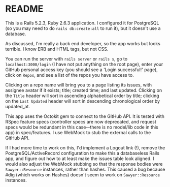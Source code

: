 # README

This is a Rails 5.2.3, Ruby 2.6.3 application.  I configured it for PostgreSQL (so you may need to do `rails db:create:all` to run it), but it doesn't use a database.

As discussed, I'm really a back end developer, so the app works but looks terrible.  I know ERB and HTML tags, but not CSS.

You can run the server with `rails server` or `rails s`, go to `localhost:3000/login` (I have not put anything on the root page), enter your GitHub personal access key (you should see a 'Login successful!' page), click on `Repos`, and see a list of the repos you have access to.

Clicking on a repo name will bring you to a page listing its issues, with assignee avatar if it exists; title; created time; and last updated.  Clicking on the `Title` header will sort in ascending alphabetical order by title; clicking on the `Last Updated` header will sort in descending chronological order by updated_at.

This app uses the Octokit gem to connect to the GitHub API.  It is tested with RSpec feature specs (controller specs are now deprecated, and request specs would be redundant in this case--there is no model/lib code in this app) in spec/features.  I use WebMock to stub the external calls to the GitHub API.

If I had more time to work on this, I'd implement a Logout link (!), remove the PostgreSQL/ActiveRecord configuration to make this a databaseless Rails app, and figure out how to at least make the issues table look aligned.  I would also adjust the WebMock stubbing so that the response bodies were `Sawyer::Resource` instances, rather than hashes.  This caused a bug because #dig (which works on Hashes) doesn't seem to work on `Sawyer::Resource` instances.
